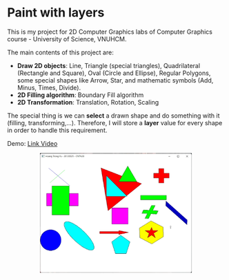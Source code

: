 # Paint with layers

This is my project for 2D Computer Graphics labs of Computer Graphics course - University of Science, VNUHCM.

The main contents of this project are:
- **Draw 2D objects**: Line, Triangle (special triangles), Quadrilateral (Rectangle and Square), Oval (Circle and Ellipse), Regular Polygons, some special shapes like Arrow, Star, and mathematic symbols (Add, Minus, Times, Divide).
- **2D Filling algorithm**: Boundary Fill algorithm
- **2D Transformation**: Translation, Rotation, Scaling

The special thing is we can **select** a drawn shape and do something with it (filling, transforming,...). Therefore, I will store a **layer** value for every shape in order to handle this requirement.

Demo: <a href="https://youtu.be/uLP3AdKRxbI">Link Video</a>
<p align="center">
    <img src="./images/shot.png" width="70%"/>
</p>
